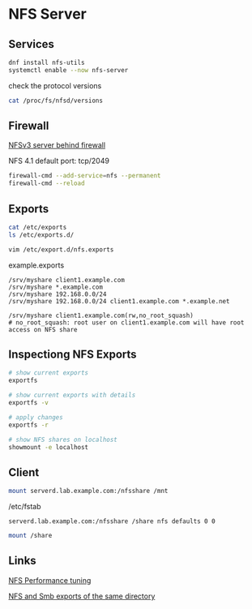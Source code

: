 # NFS Server

## Services
```sh
dnf install nfs-utils
systemctl enable --now nfs-server
```
check the protocol versions
```sh
cat /proc/fs/nfsd/versions

```


## Firewall
[NFSv3 server behind firewall](https://access.redhat.com/solutions/3258)

NFS 4.1 default port: tcp/2049
```sh
firewall-cmd --add-service=nfs --permanent
firewall-cmd --reload
```

## Exports

```sh
cat /etc/exports
ls /etc/exports.d/

vim /etc/export.d/nfs.exports
```

example.exports
```
/srv/myshare client1.example.com
/srv/myshare *.example.com
/srv/myshare 192.168.0.0/24
/srv/myshare 192.168.0.0/24 client1.example.com *.example.net

/srv/myshare client1.example.com(rw,no_root_squash)
# no_root_squash: root user on client1.example.com will have root access on NFS share
```

## Inspectiong NFS Exports

```sh
# show current exports
exportfs

# show current exports with details
exportfs -v

# apply changes
exportfs -r
```

```sh
# show NFS shares on localhost
showmount -e localhost
```

## Client

```sh
mount serverd.lab.example.com:/nfsshare /mnt
```

/etc/fstab
```
serverd.lab.example.com:/nfsshare /share nfs defaults 0 0
```
```sh
mount /share
```



## Links

[NFS Performance tuning](https://cromwell-intl.com/open-source/performance-tuning/nfs.html)

[NFS and Smb exports of the same directory](https://access.redhat.com/solutions/39855)

